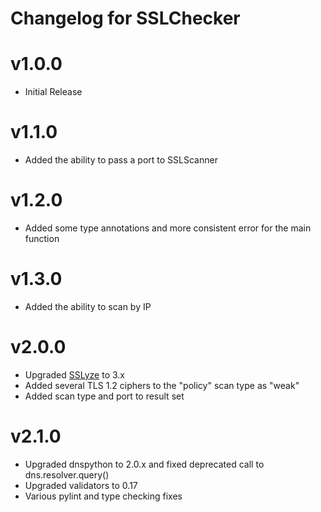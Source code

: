 # Changelog for SSLChecker

# v1.0.0
- Initial Release

# v1.1.0
- Added the ability to pass a port to SSLScanner

# v1.2.0
- Added some type annotations and more consistent error for the main function

# v1.3.0
- Added the ability to scan by IP

# v2.0.0
- Upgraded [SSLyze](https://github.com/nabla-c0d3/sslyze) to 3.x
- Added several TLS 1.2 ciphers to the "policy" scan type as "weak"
- Added scan type and port to result set

# v2.1.0
- Upgraded dnspython to 2.0.x and fixed deprecated call to dns.resolver.query()
- Upgraded validators to 0.17
- Various pylint and type checking fixes